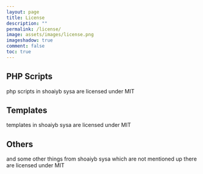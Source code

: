 ```yaml
---
layout: page
title: License
description: ""
permalink: /license/
image: assets/images/license.png
imageshadow: true
comment: false
toc: true
---
```





## PHP Scripts
php scripts in shoaiyb sysa are licensed under MIT
## Templates
templates in shoaiyb sysa are licensed under MIT
## Others
and some other things from shoaiyb sysa which are not mentioned up there are licensed under MIT
